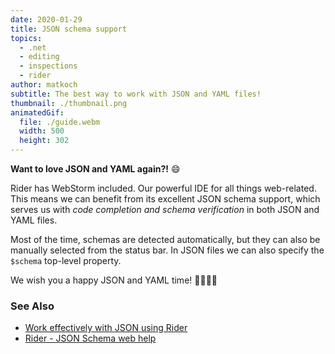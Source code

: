 ```yaml
---
date: 2020-01-29
title: JSON schema support
topics:
  - .net
  - editing
  - inspections
  - rider
author: matkoch
subtitle: The best way to work with JSON and YAML files!
thumbnail: ./thumbnail.png
animatedGif:
  file: ./guide.webm
  width: 500
  height: 302
---
```


**Want to love JSON and YAML again?!** 😄

Rider has WebStorm included. Our powerful IDE for all things web-related. This means we can benefit from its excellent JSON schema support, which serves us with _code completion and schema verification_ in both JSON and YAML files.

Most of the time, schemas are detected automatically, but they can also be manually selected from the status bar. In JSON files we can also specify the `$schema` top-level property.

We wish you a happy JSON and YAML time! 🙇‍♀️🙇‍♂️

### See Also

- [Work effectively with JSON using Rider](https://blog.jetbrains.com/dotnet/2019/07/22/work-effectively-json-using-rider/)
- [Rider - JSON Schema web help](https://www.jetbrains.com/help/rider/JSON.html)
